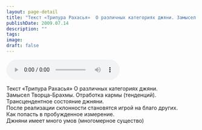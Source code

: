 ```yaml
---
layout: page-detail
title: "Текст «Трипура Рахасья»  О различных категориях джяни. Замысел Творца-Брахмы"
publishDate: 2009.07.14
description: ""
tags:
image:
draft: false
---
```


<audio title="2009.07.14 - Текст «Трипура Рахасья»  О различных категориях джяни. Замысел Творца-Брахмы.mp3" src="https://filer-api.advayta.org/v1.0/public/files/74805" controls=""></audio>

 Текст «Трипура Рахасья» О различных категориях джяни.   
 Замысел Творца-Брахмы. Отработка кармы (тенденций).  
 Трансцендентное состояние джняни.  
 После реализации склонности становятся игрой на благо других.  
 Как попасть в пробужденное измерение.  
 Джняни имеет много умов (многомерное существо)   

  
